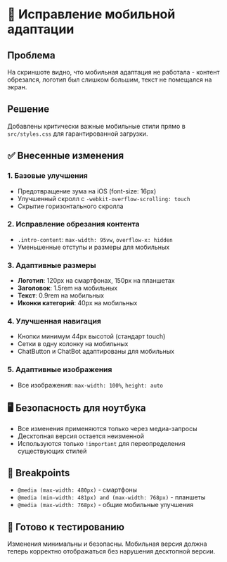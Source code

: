 # 🔧 Исправление мобильной адаптации

## Проблема
На скриншоте видно, что мобильная адаптация не работала - контент обрезался, логотип был слишком большим, текст не помещался на экран.

## Решение
Добавлены критически важные мобильные стили прямо в `src/styles.css` для гарантированной загрузки.

## ✅ Внесенные изменения

### 1. Базовые улучшения
- Предотвращение зума на iOS (font-size: 16px)
- Улучшенный скролл с `-webkit-overflow-scrolling: touch`
- Скрытие горизонтального скролла

### 2. Исправление обрезания контента
- `.intro-content`: `max-width: 95vw`, `overflow-x: hidden`
- Уменьшенные отступы и размеры для мобильных

### 3. Адаптивные размеры
- **Логотип**: 120px на смартфонах, 150px на планшетах
- **Заголовок**: 1.5rem на мобильных
- **Текст**: 0.9rem на мобильных
- **Иконки категорий**: 40px на мобильных

### 4. Улучшенная навигация
- Кнопки минимум 44px высотой (стандарт touch)
- Сетки в одну колонку на мобильных
- ChatButton и ChatBot адаптированы для мобильных

### 5. Адаптивные изображения
- Все изображения: `max-width: 100%`, `height: auto`

## 🖥️ Безопасность для ноутбука
- Все изменения применяются только через медиа-запросы
- Десктопная версия остается неизменной
- Используются только `!important` для переопределения существующих стилей

## 📱 Breakpoints
- `@media (max-width: 480px)` - смартфоны
- `@media (min-width: 481px) and (max-width: 768px)` - планшеты
- `@media (max-width: 768px)` - общие мобильные улучшения

## 🚀 Готово к тестированию
Изменения минимальны и безопасны. Мобильная версия должна теперь корректно отображаться без нарушения десктопной версии.

